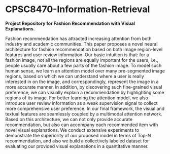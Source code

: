 # CPSC8470-Information-Retrieval
**Project Repository for Fashion Recommendation with Visual Explanations.**

Fashion recommendation has attracted increasing attention from both industry and academic communities. This paper proposes a novel neural architecture for fashion recommendation based on both image region-level features and user review information. Our basic intuition is that: for a fashion image, not all the regions are equally important for the users, i.e., people usually care about a few parts of the fashion image. To model such human sense, we learn an attention model over many pre-segmented image regions, based on which we can understand where a user is really interested in on the image, and correspondingly, represent the image in a more accurate manner. In addition, by discovering such fine-grained visual preference, we can visually explain a recommendation by highlighting some regions of its image. For better learning the attention model, we also introduce user review information as a weak supervision signal to collect more comprehensive user preference. In our final framework, the visual and textual features are seamlessly coupled by a multimodal attention network. Based on this architecture, we can not only provide accurate recommendation, but also can accompany each recommended item with novel visual explanations. We conduct extensive experiments to demonstrate the superiority of our proposed model in terms of Top-N recommendation, and also we build a collectively labeled dataset for evaluating our provided visual explanations in a quantitative manner.
